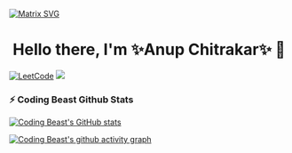 [![Matrix SVG](https://raw.githubusercontent.com/rodrigograca31/rodrigograca31/master/matrix.svg)](https://www.youtube.com/watch?v=SDkAGkd4NLc)
<p>
  <h1 align="center"><b>Hello there, I'm ✨Anup Chitrakar✨ 👋</b></h1>
  </p>

[![LeetCode](https://img.shields.io/badge/dynamic/json?style=flat&labelColor=black&color=%23ffa116&label=Solved&query=solvedOverTotal&url=https%3A%2F%2Fleetcode-badge.vercel.app%2Fapi%2Fusers%2Fachitrakar&logo=leetcode&logoColor=yellow)](https://leetcode.com/achitrakar/)
![](https://komarev.com/ghpvc/?username=achitrakar)

  ### :zap: Coding Beast Github Stats

  [![Coding Beast's GitHub stats](https://github-readme-stats.vercel.app/api?username=achitrakar&show_icons=true&theme=radical)](https://github.com/achitrakar/Coding-Beast)


  <!--
  **achitrakar/achitrakar** is a ✨ _special_ ✨ repository because its `README.md` (this file) appears on the GitHub profile.

  ### Hi there <img src="https://github.com/TheDudeThatCode/TheDudeThatCode/raw/master/Assets/Hi.gif" style="max-width:100%;" width="29px"> 
  Here are some ideas to get you started:
  -->

  [![Coding Beast's github activity graph](https://activity-graph.herokuapp.com/graph?username=achitrakar&theme=dracula)](https://github.com/achitrakar/Coding-Beast)

  <!--
  - 🔭 I’m currently working on Akka Framework with Scala
  - 🌱 I’m currently learning ...
  - 👯 I’m looking to collaborate on ...
  - 🤔 I’m looking for help with ...
  - 💬 Ask me about Java, Scala, Akka
  - 📫 How to reach me: ...
  - 😄 Pronouns: ...
  - ⚡ Fun fact: 
  -->
